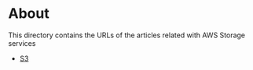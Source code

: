# About
This directory contains the URLs of the articles related with AWS Storage services
- [S3](https://medium.com/@syndrome/aws-storage-services-s3-f34139a564dc)

